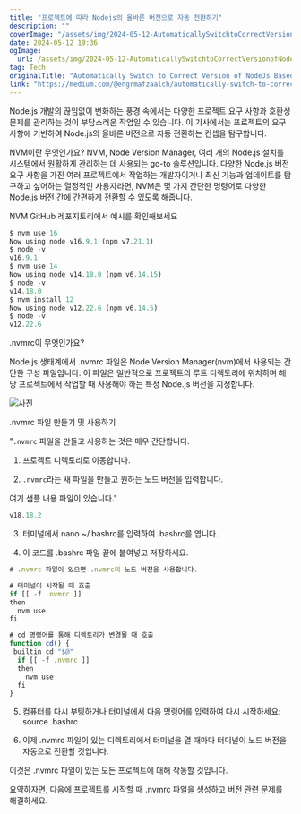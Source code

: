 ```yaml
---
title: "프로젝트에 따라 Nodejs의 올바른 버전으로 자동 전환하기"
description: ""
coverImage: "/assets/img/2024-05-12-AutomaticallySwitchtoCorrectVersionofNodeJsBasedonProject_0.png"
date: 2024-05-12 19:36
ogImage: 
  url: /assets/img/2024-05-12-AutomaticallySwitchtoCorrectVersionofNodeJsBasedonProject_0.png
tag: Tech
originalTitle: "Automatically Switch to Correct Version of NodeJs Based on Project"
link: "https://medium.com/@engrmafzaalch/automatically-switch-to-correct-version-of-nodejs-based-on-project-2880fbfef44e"
---
```



Node.js 개발의 끊임없이 변화하는 풍경 속에서는 다양한 프로젝트 요구 사항과 호환성 문제를 관리하는 것이 부담스러운 작업일 수 있습니다. 이 기사에서는 프로젝트의 요구 사항에 기반하여 Node.js의 올바른 버전으로 자동 전환하는 컨셉을 탐구합니다.

NVM이란 무엇인가요?
NVM, Node Version Manager, 여러 개의 Node.js 설치를 시스템에서 원활하게 관리하는 데 사용되는 go-to 솔루션입니다. 다양한 Node.js 버전 요구 사항을 가진 여러 프로젝트에서 작업하는 개발자이거나 최신 기능과 업데이트를 탐구하고 싶어하는 열정적인 사용자라면, NVM은 몇 가지 간단한 명령어로 다양한 Node.js 버전 간에 간편하게 전환할 수 있도록 해줍니다.

NVM GitHub 레포지토리에서 예시를 확인해보세요

```js
$ nvm use 16
Now using node v16.9.1 (npm v7.21.1)
$ node -v
v16.9.1
$ nvm use 14
Now using node v14.18.0 (npm v6.14.15)
$ node -v
v14.18.0
$ nvm install 12
Now using node v12.22.6 (npm v6.14.5)
$ node -v
v12.22.6
```



.nvmrc이 무엇인가요?

Node.js 생태계에서 .nvmrc 파일은 Node Version Manager(nvm)에서 사용되는 간단한 구성 파일입니다. 이 파일은 일반적으로 프로젝트의 루트 디렉토리에 위치하며 해당 프로젝트에서 작업할 때 사용해야 하는 특정 Node.js 버전을 지정합니다.

![사진](/assets/img/2024-05-12-AutomaticallySwitchtoCorrectVersionofNodeJsBasedonProject_0.png)

.nvmrc 파일 만들기 및 사용하기



"`.nvmrc` 파일을 만들고 사용하는 것은 매우 간단합니다.

1. 프로젝트 디렉토리로 이동합니다.

2. `.nvmrc`라는 새 파일을 만들고 원하는 노드 버전을 입력합니다.

여기 샘플 내용 파일이 있습니다."



```js
v18.18.2
```

3. 터미널에서 nano ~/.bashrc를 입력하여 .bashrc를 엽니다.

4. 이 코드를 .bashrc 파일 끝에 붙여넣고 저장하세요.

```js
# .nvmrc 파일이 있으면 .nvmrc의 노드 버전을 사용합니다.

# 터미널이 시작될 때 호출
if [[ -f .nvmrc ]]
then
  nvm use
fi

# cd 명령어를 통해 디렉토리가 변경될 때 호출
function cd() {
 builtin cd "$@"
  if [[ -f .nvmrc ]]
  then
    nvm use
  fi
}
```



5. 컴퓨터를 다시 부팅하거나 터미널에서 다음 명령어를 입력하여 다시 시작하세요: source .bashrc

6. 이제 .nvmrc 파일이 있는 디렉토리에서 터미널을 열 때마다 터미널이 노드 버전을 자동으로 전환할 것입니다.

이것은 .nvmrc 파일이 있는 모든 프로젝트에 대해 작동할 것입니다.

요약하자면, 다음에 프로젝트를 시작할 때 .nvmrc 파일을 생성하고 버전 관련 문제를 해결하세요.